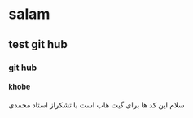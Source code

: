 
<!DOCTYPE html>
<html lang="en">
<head>
    <meta charset="UTF-8">
    <meta name="viewport" content="width=device-width, initial-scale=1.0">
    <title>تست گیت هاب</title>
</head>

<body>
<p><h1>salam</h1></p>

<p><h2>test git hub</h2></p>

<p><h3>git hub</h3></p>

<p><h4>khobe </h4></p>
<p>سلام این کد ها برای گیت هاب است با تشکراز استاد محمدی</p>
</body>

</html>

